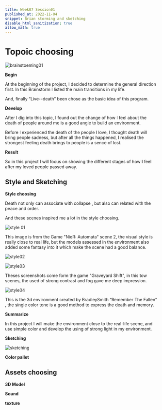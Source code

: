 ```yaml
---
title: Week07 Session01
published_at: 2022-11-04
snippet: Brian storming and sketching
disable_html_sanitization: true
allow_math: true
---
```


# Topoic choosing

![brainstoeming01](/w07s01/brainstorm.png)

**Begin**

At the beginning of the project, I decided to determine the general direction first. In this Brainstorm I listed the main  transitions in my life. 

And, finally “Live--death” been chose as the basic idea of this program.

**Develop**

After I dig into this topic, I found out the change of how I feel about the death of people around me is a good angle to build an environment. 

Before I experienced the death of the people I love, I thought death will bring people sadness, but after all the things happened, I realised the strongest feeling death brings to people is a sence of lost. 

**Result**

So in this project I will focus on showing the different stages of how I feel after my loved people passed away.

## Style and Sketching
**Style choosing**

Death not only can associate with collapse , but also can related with the peace and order. 

And these scenes inspired me a lot in the style choosing. 

![style 01](/w07s01/Style01.png)

This image is from the Game "NieR: Automata" scene 2, the visual style is really close to real life, but the models assessed in the environment also added some fantasy into it which make the scene had a good balance. 

![style02](/w07s01/style02.png)

![style03](/w07s01/style03.png)

Theses screenshots come form the game "Graveyard Shift", in this tow scenes, the used of strong contrast and fog gave me deep impression. 

![style04](/w07s01/style04.png)

This is the 3d environment created by BradleySmith “Remember The Fallen” , the single color tone is a good method to express the death and memory.

**Summarize**

In this project I will make the environment close to the real-life scene, and use simple color and develop the using of strong light in my environment. 

**Sketching**

![sketching](/w07s01/Sketch.png)



**Color pallet**


## Assets choosing

**3D Model**




**Sound**

**texture**





